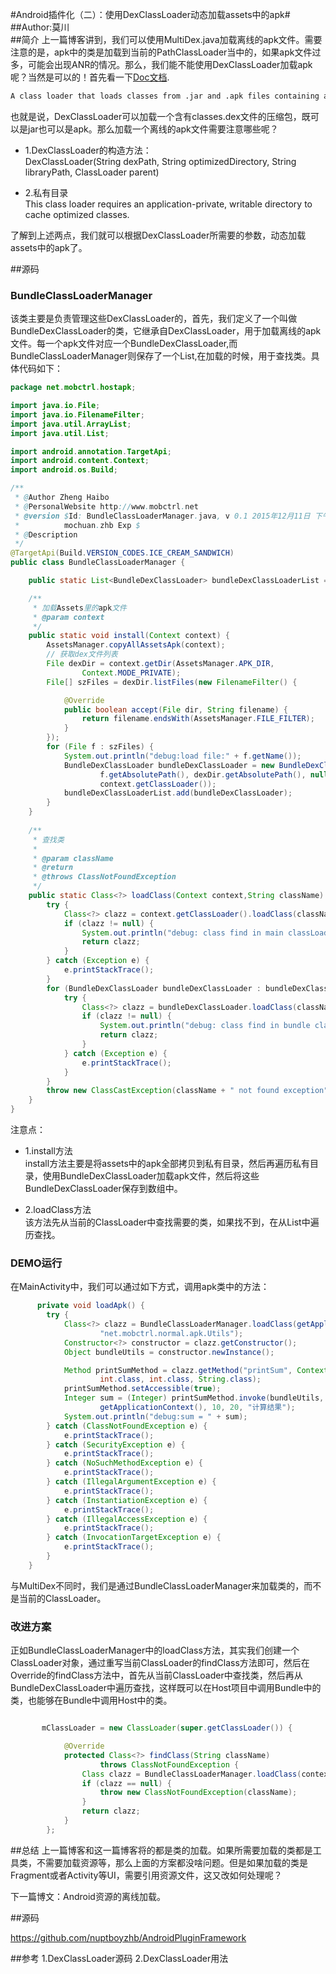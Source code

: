 #Android插件化（二）：使用DexClassLoader动态加载assets中的apk#
<br>
##Author:莫川
<br>
##简介
上一篇博客讲到，我们可以使用MultiDex.java加载离线的apk文件。需要注意的是，apk中的类是加载到当前的PathClassLoader当中的，如果apk文件过多，可能会出现ANR的情况。那么，我们能不能使用DexClassLoader加载apk呢？当然是可以的！首先看一下[Doc文档](http://developer.android.com/intl/zh-cn/reference/dalvik/system/DexClassLoader.html).

```html
A class loader that loads classes from .jar and .apk files containing a classes.dex entry. This can be used to execute code not installed as part of an application.
```

也就是说，DexClassLoader可以加载一个含有classes.dex文件的压缩包，既可以是jar也可以是apk。那么加载一个离线的apk文件需要注意哪些呢？<br>

- 1.DexClassLoader的构造方法：<br>
DexClassLoader(String dexPath, String optimizedDirectory, String libraryPath, ClassLoader parent)

- 2.私有目录<br>
This class loader requires an application-private, writable directory to cache optimized classes. 

了解到上述两点，我们就可以根据DexClassLoader所需要的参数，动态加载assets中的apk了。

##源码<br>

### BundleClassLoaderManager<br>
该类主要是负责管理这些DexClassLoader的，首先，我们定义了一个叫做BundleDexClassLoader的类，它继承自DexClassLoader，用于加载离线的apk文件。每一个apk文件对应一个BundleDexClassLoader,而BundleClassLoaderManager则保存了一个List<BundleDexClassLoader>,在加载的时候，用于查找类。具体代码如下：
<br>
```java
package net.mobctrl.hostapk;

import java.io.File;
import java.io.FilenameFilter;
import java.util.ArrayList;
import java.util.List;

import android.annotation.TargetApi;
import android.content.Context;
import android.os.Build;

/**
 * @Author Zheng Haibo
 * @PersonalWebsite http://www.mobctrl.net
 * @version $Id: BundleClassLoaderManager.java, v 0.1 2015年12月11日 下午7:30:59
 *          mochuan.zhb Exp $
 * @Description
 */
@TargetApi(Build.VERSION_CODES.ICE_CREAM_SANDWICH)
public class BundleClassLoaderManager {

	public static List<BundleDexClassLoader> bundleDexClassLoaderList = new ArrayList<BundleDexClassLoader>();

	/**
	 * 加载Assets里的apk文件
	 * @param context
	 */
	public static void install(Context context) {
		AssetsManager.copyAllAssetsApk(context);
		// 获取dex文件列表
		File dexDir = context.getDir(AssetsManager.APK_DIR,
				Context.MODE_PRIVATE);
		File[] szFiles = dexDir.listFiles(new FilenameFilter() {

			@Override
			public boolean accept(File dir, String filename) {
				return filename.endsWith(AssetsManager.FILE_FILTER);
			}
		});
		for (File f : szFiles) {
			System.out.println("debug:load file:" + f.getName());
			BundleDexClassLoader bundleDexClassLoader = new BundleDexClassLoader(
					f.getAbsolutePath(), dexDir.getAbsolutePath(), null,
					context.getClassLoader());
			bundleDexClassLoaderList.add(bundleDexClassLoader);
		}
	}
	
	/**
	 * 查找类
	 * 
	 * @param className
	 * @return
	 * @throws ClassNotFoundException
	 */
	public static Class<?> loadClass(Context context,String className) throws ClassNotFoundException {
		try {
			Class<?> clazz = context.getClassLoader().loadClass(className);
			if (clazz != null) {
				System.out.println("debug: class find in main classLoader");
				return clazz;
			}
		} catch (Exception e) {
			e.printStackTrace();
		}
		for (BundleDexClassLoader bundleDexClassLoader : bundleDexClassLoaderList) {
			try {
				Class<?> clazz = bundleDexClassLoader.loadClass(className);
				if (clazz != null) {
					System.out.println("debug: class find in bundle classLoader");
					return clazz;
				}
			} catch (Exception e) {
				e.printStackTrace();
			}
		}
		throw new ClassCastException(className + " not found exception");
	}
}

```

注意点：<br>

- 1.install方法<br>
install方法主要是将assets中的apk全部拷贝到私有目录，然后再遍历私有目录，使用BundleDexClassLoader加载apk文件，然后将这些BundleDexClassLoader保存到数组中。

- 2.loadClass方法<br>
该方法先从当前的ClassLoader中查找需要的类，如果找不到，在从List<BundleDexClassLoader>中遍历查找。

### DEMO运行
在MainActivity中，我们可以通过如下方式，调用apk类中的方法：<br>
```java
      private void loadApk() {
		try {
			Class<?> clazz = BundleClassLoaderManager.loadClass(getApplicationContext(),
					"net.mobctrl.normal.apk.Utils");
			Constructor<?> constructor = clazz.getConstructor();
			Object bundleUtils = constructor.newInstance();

			Method printSumMethod = clazz.getMethod("printSum", Context.class,
					int.class, int.class, String.class);
			printSumMethod.setAccessible(true);
			Integer sum = (Integer) printSumMethod.invoke(bundleUtils,
					getApplicationContext(), 10, 20, "计算结果");
			System.out.println("debug:sum = " + sum);
		} catch (ClassNotFoundException e) {
			e.printStackTrace();
		} catch (SecurityException e) {
			e.printStackTrace();
		} catch (NoSuchMethodException e) {
			e.printStackTrace();
		} catch (IllegalArgumentException e) {
			e.printStackTrace();
		} catch (InstantiationException e) {
			e.printStackTrace();
		} catch (IllegalAccessException e) {
			e.printStackTrace();
		} catch (InvocationTargetException e) {
			e.printStackTrace();
		}
	}
```

与MultiDex不同时，我们是通过BundleClassLoaderManager来加载类的，而不是当前的ClassLoader。

### 改进方案
正如BundleClassLoaderManager中的loadClass方法，其实我们创建一个ClassLoader对象，通过重写当前ClassLoader的findClass方法即可，然后在Override的findClass方法中，首先从当前ClassLoader中查找类，然后再从BundleDexClassLoader中遍历查找，这样既可以在Host项目中调用Bundle中的类，也能够在Bundle中调用Host中的类。

```java

       mClassLoader = new ClassLoader(super.getClassLoader()) {

			@Override
			protected Class<?> findClass(String className)
					throws ClassNotFoundException {
				Class clazz = BundleClassLoaderManager.loadClass(context,className);
				if (clazz == null) {
					throw new ClassNotFoundException(className);
				}
				return clazz;
			}
		};

```

##总结
上一篇博客和这一篇博客将的都是类的加载。如果所需要加载的类都是工具类，不需要加载资源等，那么上面的方案都没啥问题。但是如果加载的类是Fragment或者Activity等UI，需要引用资源文件，这又改如何处理呢？

下一篇博文：Android资源的离线加载。


##源码

https://github.com/nuptboyzhb/AndroidPluginFramework

##参考
1.DexClassLoader源码
2.DexClassLoader用法